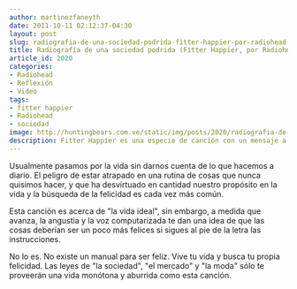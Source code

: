 ```yaml
---
author: martinezfaneyth
date: 2011-10-11 02:12:37-04:30
layout: post
slug: radiografia-de-una-sociedad-podrida-fitter-happier-por-radiohead
title: Radiografía de una sociedad podrida (Fitter Happier, por Radiohead)
article_id: 2020
categories:
- Radiohead
- Reflexión
- Video
tags:
- fitter happier
- Radiohead
- sociedad
image: http://huntingbears.com.ve/static/img/posts/2020/radiografia-de-una-sociedad-podrida-fitter-happier-por-radiohead__1.jpg
description: Fitter Happier es una especie de canción con un mensaje a la sociedad.
---
```


Usualmente pasamos por la vida sin darnos cuenta de lo que hacemos a diario. El peligro de estar atrapado en una rutina de cosas que nunca quisimos hacer, y que ha desvirtuado en cantidad nuestro propósito en la vida y la búsqueda de la felicidad es cada vez más común.

Esta canción es acerca de "la vida ideal", sin embargo, a medida que avanza, la angustia y la voz computarizada te dan una idea de que las cosas deberían ser un poco más felices si sigues al pie de la letra las instrucciones.

No lo es. No existe un manual para ser feliz. Vive tu vida y busca tu propia felicidad. Las leyes de "la sociedad", "el mercado" y "la moda" sólo te proveerán una vida monótona y aburrida como esta canción.

<span class="youtube" data-youtube-id="J5jszqyqS-A"></span>
